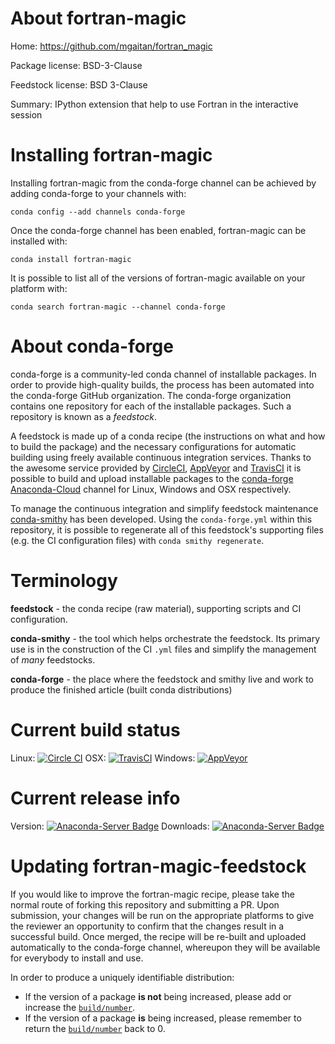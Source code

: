 About fortran-magic
===================

Home: https://github.com/mgaitan/fortran_magic

Package license: BSD-3-Clause

Feedstock license: BSD 3-Clause

Summary: IPython extension that help to use Fortran in the interactive session



Installing fortran-magic
========================

Installing fortran-magic from the conda-forge channel can be achieved by adding conda-forge to your channels with:

```
conda config --add channels conda-forge
```

Once the conda-forge channel has been enabled, fortran-magic can be installed with:

```
conda install fortran-magic
```

It is possible to list all of the versions of fortran-magic available on your platform with:

```
conda search fortran-magic --channel conda-forge
```


About conda-forge
=================

conda-forge is a community-led conda channel of installable packages.
In order to provide high-quality builds, the process has been automated into the
conda-forge GitHub organization. The conda-forge organization contains one repository 
for each of the installable packages. Such a repository is known as a *feedstock*.

A feedstock is made up of a conda recipe (the instructions on what and how to build
the package) and the necessary configurations for automatic building using freely
available continuous integration services. Thanks to the awesome service provided by
[CircleCI](https://circleci.com/), [AppVeyor](http://www.appveyor.com/)
and [TravisCI](https://travis-ci.org/) it is possible to build and upload installable
packages to the [conda-forge](https://anaconda.org/conda-forge)
[Anaconda-Cloud](http://docs.anaconda.org/) channel for Linux, Windows and OSX respectively.

To manage the continuous integration and simplify feedstock maintenance
[conda-smithy](http://github.com/conda-forge/conda-smithy) has been developed.
Using the ``conda-forge.yml`` within this repository, it is possible to regenerate all of
this feedstock's supporting files (e.g. the CI configuration files) with ``conda smithy regenerate``.


Terminology
===========

**feedstock** - the conda recipe (raw material), supporting scripts and CI configuration.

**conda-smithy** - the tool which helps orchestrate the feedstock.
                   Its primary use is in the construction of the CI ``.yml`` files
                   and simplify the management of *many* feedstocks.

**conda-forge** - the place where the feedstock and smithy live and work to
                  produce the finished article (built conda distributions)

Current build status
====================

Linux: [![Circle CI](https://circleci.com/gh/conda-forge/fortran-magic-feedstock.svg?style=svg)](https://circleci.com/gh/conda-forge/fortran-magic-feedstock)
OSX: [![TravisCI](https://travis-ci.org/conda-forge/fortran-magic-feedstock.svg?branch=master)](https://travis-ci.org/conda-forge/fortran-magic-feedstock) 
Windows: [![AppVeyor](https://ci.appveyor.com/api/projects/status/github/conda-forge/fortran-magic-feedstock?svg=True)](https://ci.appveyor.com/project/conda-forge/fortran-magic-feedstock/branch/master)

Current release info
====================
Version: [![Anaconda-Server Badge](https://anaconda.org/conda-forge/fortran-magic/badges/version.svg)](https://anaconda.org/conda-forge/fortran-magic)
Downloads: [![Anaconda-Server Badge](https://anaconda.org/conda-forge/fortran-magic/badges/downloads.svg)](https://anaconda.org/conda-forge/fortran-magic)


Updating fortran-magic-feedstock
================================

If you would like to improve the fortran-magic recipe, please take the normal
route of forking this repository and submitting a PR. Upon submission, your changes will
be run on the appropriate platforms to give the reviewer an opportunity to confirm that the
changes result in a successful build. Once merged, the recipe will be re-built and uploaded
automatically to the conda-forge channel, whereupon they will be available for everybody to
install and use.

In order to produce a uniquely identifiable distribution:
 * If the version of a package **is not** being increased, please add or increase
   the [``build/number``](http://conda.pydata.org/docs/building/meta-yaml.html#build-number-and-string). 
 * If the version of a package **is** being increased, please remember to return
   the [``build/number``](http://conda.pydata.org/docs/building/meta-yaml.html#build-number-and-string)
   back to 0.
